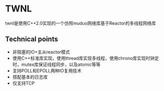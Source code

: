 # TWNL

twnl是使用C++2.0实现的一个仿照muduo网络库基于Reactor的多线程网络库

## Technical points
* 非阻塞的IO+主从reactor模式
* 使用C++标准库实现，使用thread库实现多线程，使用chrono库实现时钟定时，mutex库保证线程同步，以及atomic等等
* 支持POLL和EPOLL两种IO复用技术
* 搭配基本的日志库
* 仅支持TCP














